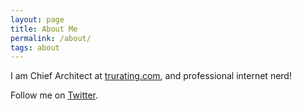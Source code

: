 ```yaml
---
layout: page
title: About Me
permalink: /about/
tags: about
---
```



I am Chief Architect at <a href="https://www.trurating.com">trurating.com</a>, and professional internet nerd!

Follow me on <a href="https://twitter.com/tobymcreid">Twitter</a>.
